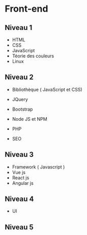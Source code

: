 # Front-end


## Niveau 1

- HTML
- CSS
- JavaScript
- Téorie des couleurs
- Linux

## Niveau 2

- Bibliothèque ( JavaScript et CSS)
- JQuery
- Bootstrap
- Node JS et NPM

- PHP

- SEO

## Niveau 3

- Framework ( Javascript )
- Vue js
- React js
- Angular js


## Niveau 4
- UI

## Niveau 5